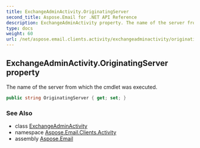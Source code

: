```yaml
---
title: ExchangeAdminActivity.OriginatingServer
second_title: Aspose.Email for .NET API Reference
description: ExchangeAdminActivity property. The name of the server from which the cmdlet was executed
type: docs
weight: 60
url: /net/aspose.email.clients.activity/exchangeadminactivity/originatingserver/
---
```

## ExchangeAdminActivity.OriginatingServer property

The name of the server from which the cmdlet was executed.

```csharp
public string OriginatingServer { get; set; }
```

### See Also

* class [ExchangeAdminActivity](../)
* namespace [Aspose.Email.Clients.Activity](../../exchangeadminactivity/)
* assembly [Aspose.Email](../../../)


